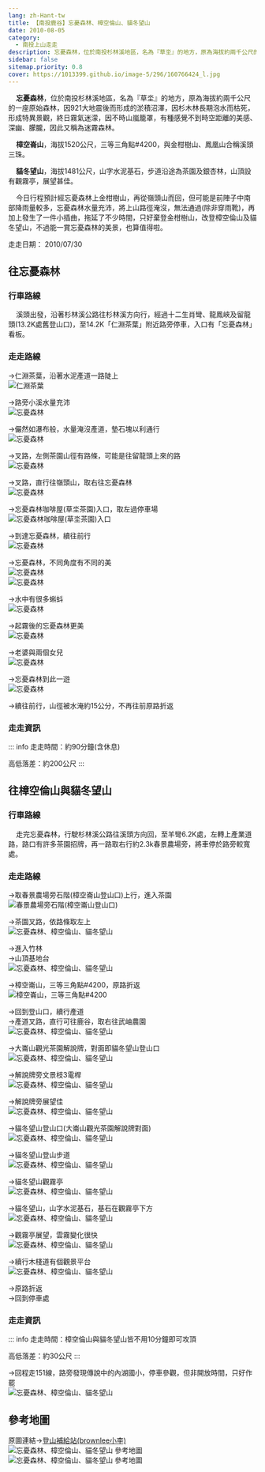 ```yaml
---
lang: zh-Hant-tw
title: 【南投鹿谷】忘憂森林、樟空倫山、貓冬望山
date: 2010-08-05
category: 
  - 南投上山走走
description: 忘憂森林，位於南投杉林溪地區，名為『草坔』的地方，原為海拔約兩千公尺的一座原始森林，因921大地震後而形成的淤積沼澤，因杉木林長期泡水而枯死，形成特異景觀，終日霧氣迷濛，因不時山嵐籠罩，有種感覺不到時空距離的美感、深幽、朦朧，因此又稱為迷霧森林。 樟空崙山，海拔1520公尺，三等三角點#4200，與金柑樹山、鳳凰山合稱溪頭三珠。 貓冬望山，海拔1481公尺，山字水泥基石，步道沿途為茶園及銀杏林，山頂設有觀霧亭，展望甚佳。
sidebar: false
sitemap.priority: 0.8
cover: https://1013399.github.io/image-5/296/160766424_l.jpg
---
```


    **忘憂森林**，位於南投杉林溪地區，名為『草坔』的地方，原為海拔約兩千公尺的一座原始森林，因921大地震後而形成的淤積沼澤，因杉木林長期泡水而枯死，形成特異景觀，終日霧氣迷濛，因不時山嵐籠罩，有種感覺不到時空距離的美感、深幽、朦朧，因此又稱為迷霧森林。  

<!-- more -->

    **樟空崙山**，海拔1520公尺，三等三角點#4200，與金柑樹山、鳳凰山合稱溪頭三珠。  

    **貓冬望山**，海拔1481公尺，山字水泥基石，步道沿途為茶園及銀杏林，山頂設有觀霧亭，展望甚佳。

    今日行程預計經忘憂森林上金柑樹山，再從嶺頭山而回，但可能是前陣子中南部降雨量較多，忘憂森林水量充沛，將上山路徑淹沒，無法通過(除非穿雨靴)，再加上發生了一件小插曲，拖延了不少時間，只好棄登金柑樹山，改登樟空倫山及貓冬望山，不過能一賞忘憂森林的美景，也算值得啦。

走走日期： 2010/07/30


## 往忘憂森林

### 行車路線
    溪頭出發，沿著杉林溪公路往杉林溪方向行，經過十二生肖彎、龍鳳峽及留龍頭(13.2K處舊登山口)，至14.2K「仁淵茶葉」附近路旁停車，入口有「忘憂森林」看板。

### 走走路線
→仁淵茶葉，沿著水泥產道一路陡上  
![仁淵茶葉](https://1013399.github.io/image-5/296/160766406_l.jpg)

→路旁小溪水量充沛  
![忘憂森林](https://1013399.github.io/image-5/296/160766409_l.jpg)

→儼然如瀑布般，水量淹沒產道，墊石塊以利通行  
![忘憂森林](https://1013399.github.io/image-5/296/160766413_l.jpg)

→叉路，左側茶園山徑有路條，可能是往留龍頭上來的路  
![忘憂森林](https://1013399.github.io/image-5/296/160766450_l.jpg)

→叉路，直行往嶺頭山，取右往忘憂森林  
![忘憂森林](https://1013399.github.io/image-5/296/160766417_l.jpg)

→忘憂森林咖啡屋(草坔茶園)入口，取左過停車場  
![忘憂森林咖啡屋(草坔茶園)入口](https://1013399.github.io/image-5/296/160766421_l.jpg)

→到達忘憂森林，續往前行  
![忘憂森林](https://1013399.github.io/image-5/296/160766424_l.jpg)

→忘憂森林，不同角度有不同的美  
![忘憂森林](https://1013399.github.io/image-5/296/160766426_l.jpg)  
![忘憂森林](https://1013399.github.io/image-5/296/160766430_l.jpg)

→水中有很多蝌蚪  
![忘憂森林](https://1013399.github.io/image-5/296/160766433_l.jpg)

→起霧後的忘憂森林更美  
![忘憂森林](https://1013399.github.io/image-5/296/160766439_l.jpg)

→老婆與兩個女兒  
![忘憂森林](https://1013399.github.io/image-5/296/160766444_l.jpg)

→忘憂森林到此一遊  
![忘憂森林](https://1013399.github.io/image-5/296/160766446_l.jpg)  

→續往前行，山徑被水淹約15公分，不再往前原路折返

### 走走資訊
::: info
走走時間：約90分鐘(含休息)

高低落差：約200公尺
:::

## 往樟空倫山與貓冬望山

### 行車路線
    走完忘憂森林，行駛杉林溪公路往溪頭方向回，至羊彎6.2K處，左轉上產業道路，路口有許多茶園招牌，再一路取右行約2.3k春景農場旁，將車停於路旁較寬處。

### 走走路線
→取春景農場旁石階(樟空崙山登山口)上行，進入茶園  
![春景農場旁石階(樟空崙山登山口)](https://1013399.github.io/image-5/296/160766453_l.jpg)

→茶園叉路，依路條取左上  
![忘憂森林、樟空倫山、貓冬望山](https://1013399.github.io/image-5/296/160766457_l.jpg)

→進入竹林  
→山頂基地台  
![忘憂森林、樟空倫山、貓冬望山](https://1013399.github.io/image-5/296/160766463_l.jpg)

→樟空崙山，三等三角點#4200，原路折返  
![樟空崙山，三等三角點#4200](https://1013399.github.io/image-5/296/160766469_l.jpg)

→回到登山口，續行產道  
→產道叉路，直行可往鹿谷，取右往武岫農園  
![忘憂森林、樟空倫山、貓冬望山](https://1013399.github.io/image-5/296/160766471_l.jpg)

→大崙山觀光茶園解說牌，對面即貓冬望山登山口  
![忘憂森林、樟空倫山、貓冬望山](https://1013399.github.io/image-5/296/160766473_l.jpg)

→解說牌旁文景枝3電桿  
![忘憂森林、樟空倫山、貓冬望山](https://1013399.github.io/image-5/296/160766483_l.jpg)

→解說牌旁展望佳  
![忘憂森林、樟空倫山、貓冬望山](https://1013399.github.io/image-5/296/160766485_l.jpg)

→貓冬望山登山口(大崙山觀光茶園解說牌對面)  
![忘憂森林、樟空倫山、貓冬望山](https://1013399.github.io/image-5/296/160766474_l.jpg)

→貓冬望山登山步道  
![忘憂森林、樟空倫山、貓冬望山](https://1013399.github.io/image-5/296/160766476_l.jpg)

→貓冬望山觀霧亭  
![忘憂森林、樟空倫山、貓冬望山](https://1013399.github.io/image-5/296/160766477_l.jpg)

→貓冬望山，山字水泥基石，基石在觀霧亭下方  
![忘憂森林、樟空倫山、貓冬望山](https://1013399.github.io/image-5/296/160766479_l.jpg)

→觀霧亭展望，雲霧變化很快  
![忘憂森林、樟空倫山、貓冬望山](https://1013399.github.io/image-5/296/160766481_l.jpg)

→續行木棧道有個觀景平台  
![忘憂森林、樟空倫山、貓冬望山](https://1013399.github.io/image-5/296/160766482_l.jpg)

→原路折返  
→回到停車處

### 走走資訊
::: info
走走時間：樟空倫山與貓冬望山皆不用10分鐘即可攻頂

高低落差：約30公尺
:::

→回程走151線，路旁發現傳說中的內湖國小，停車參觀，但非開放時間，只好作罷  
![忘憂森林、樟空倫山、貓冬望山](https://1013399.github.io/image-5/296/160766487_l.jpg)

## 參考地圖
原圖連結→[登山補給站(brownlee小李)](http://www.keepon.com.tw/ActiveSite/Article/One.asp?ArticleID=26234)  
![忘憂森林、樟空倫山、貓冬望山 參考地圖](https://1013399.github.io/image-5/296/160766504_l.jpg)  
![忘憂森林、樟空倫山、貓冬望山 參考地圖](https://1013399.github.io/image-5/296/160766503_l.jpg)